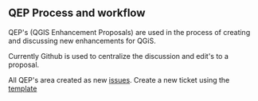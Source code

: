 QEP Process and workflow
---

QEP's (QGIS Enhancement Proposals) are used in the process of creating and discussing new enhancements for QGiS.

Currently Github is used to centralize the discussion and edit's to a proposal.

All QEP's area created as new [issues](https://github.com/qgis/QGIS-Enhancement-Proposals/issues).  Create a new ticket using the [template](https://raw.githubusercontent.com/qgis/QGIS-Enhancement-Proposals/master/QEP-0-Template.md)

